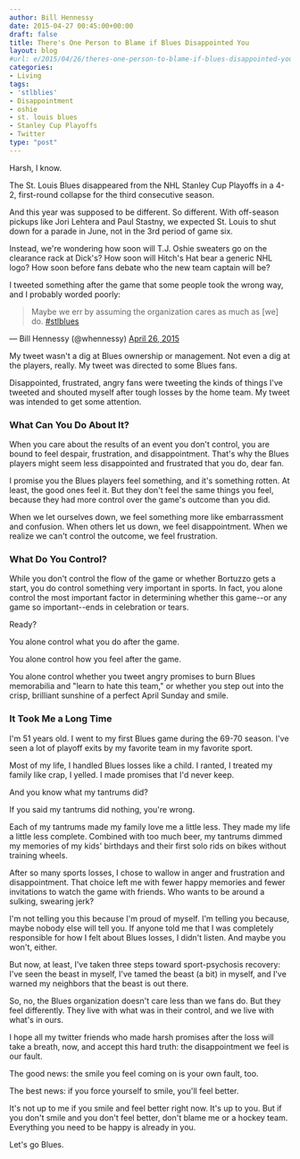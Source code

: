 ```yaml
---
author: Bill Hennessy
date: 2015-04-27 00:45:00+00:00
draft: false
title: There's One Person to Blame if Blues Disappointed You
layout: blog
#url: e/2015/04/26/theres-one-person-to-blame-if-blues-disappointed-you/
categories:
- Living
tags:
- 'stlblies'
- Disappointment
- oshie
- st. louis blues
- Stanley Cup Playoffs
- Twitter
type: "post"
---
```


Harsh, I know.

The St. Louis Blues disappeared from the NHL Stanley Cup Playoffs in a 4-2, first-round collapse for the third consecutive season.

And this year was supposed to be different. So different. With off-season pickups like Jori Lehtera and Paul Stastny, we expected St. Louis to shut down for a parade in June, not in the 3rd period of game six.

Instead, we're wondering how soon will T.J. Oshie sweaters go on the clearance rack at Dick's? How soon will Hitch's Hat bear a generic NHL logo? How soon before fans debate who the new team captain will be?

I tweeted something after the game that some people took the wrong way, and I probably worded poorly:



> Maybe we err by assuming the organization cares as much as [we] do. [#stlblues](https://twitter.com/hashtag/stlblues?src=hash)

— Bill Hennessy (@whennessy) [April 26, 2015](https://twitter.com/whennessy/status/592453793905803265)




My tweet wasn't a dig at Blues ownership or management. Not even a dig at the players, really. My tweet was directed to some Blues fans.

Disappointed, frustrated, angry fans were tweeting the kinds of things I've tweeted and shouted myself after tough losses by the home team. My tweet was intended to get some attention.



### What Can You Do About It?



When you care about the results of an event you don't control, you are bound to feel despair, frustration, and disappointment. That's why the Blues players might seem less disappointed and frustrated that you do, dear fan.

I promise you the Blues players feel something, and it's something rotten. At least, the good ones feel it. But they don't feel the same things you feel, because they had more control over the game's outcome than you did.

When we let ourselves down, we feel something more like embarrassment and confusion. When others let us down, we feel disappointment. When we realize we can't control the outcome, we feel frustration.



### What Do You Control?



While you don't control the flow of the game or whether Bortuzzo gets a start, you do control something very important in sports. In fact, you alone control the most important factor in determining whether this game--or any game so important--ends in celebration or tears.

Ready?

You alone control what you do after the game.

You alone control how you feel after the game.

You alone control whether you tweet angry promises to burn Blues memorabilia and "learn to hate this team," or whether you step out into the crisp, brilliant sunshine of a perfect April Sunday and smile.



### It Took Me a Long Time



I'm 51 years old. I went to my first Blues game during the 69-70 season. I've seen a lot of playoff exits by my favorite team in my favorite sport.

Most of my life, I handled Blues losses like a child. I ranted, I treated my family like crap, I yelled. I made promises that I'd never keep.

And you know what my tantrums did?

If you said my tantrums did nothing, you're wrong.

Each of my tantrums made my family love me a little less. They made my life a little less complete. Combined with too much beer, my tantrums dimmed my memories of my kids' birthdays and their first solo rids on bikes without training wheels.

After so many sports losses, I chose to wallow in anger and frustration and disappointment. That choice left me with fewer happy memories and fewer invitations to watch the game with friends. Who wants to be around a sulking, swearing jerk?

I'm not telling you this because I'm proud of myself. I'm telling you because, maybe nobody else will tell you. If anyone told me that I was completely responsible for how I felt about Blues losses, I didn't listen. And maybe you won't, either.

But now, at least, I've taken three steps toward sport-psychosis recovery: I've seen the beast in myself, I've tamed the beast (a bit) in myself, and I've warned my neighbors that the beast is out there.

So, no, the Blues organization doesn't care less than we fans do. But they feel differently. They live with what was in their control, and we live with what's in ours.

I hope all my twitter friends who made harsh promises after the loss will take a breath, now, and accept this hard truth: the disappointment we feel is our fault.

The good news: the smile you feel coming on is your own fault, too.

The best news: if you force yourself to smile, you'll feel better.

It's not up to me if you smile and feel better right now. It's up to you. But if you don't smile and you don't feel better, don't blame me or a hockey team. Everything you need to be happy is already in you.

Let's go Blues.


